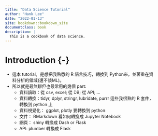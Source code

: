 ```yaml
--- 
title: "Data Science Tutorial"
author: "Hank Lee"
date: "2022-01-13"
site: bookdown::bookdown_site
documentclass: book
description: |
  This is a cookbook of data science.
---
```


# Introduction {-}

* 這本 tutorial，是想把我熟悉的 R 語言技巧，轉換到 Python來。並著重在資料分析的領域(還不談ML)。  
* 所以就是最無聊但也最常用的幾個 part:  
  * 資料讀取：從 csv, excel; 從 DB; 從 API; ...  
  * 資料轉換：tidyr, dplyr, stringr, lubridate, purrr 這些我很熟的 R 套件，轉換到 python 上  
  * 資料視覺化： ggplot, plotly 要轉換到 python  
  * 文件： RMarkdown 看如何轉換成 Jupyter Notebook  
  * 網頁： shiny 轉換成 Dash or Flask  
  * API: plumber 轉換成 Flask  
